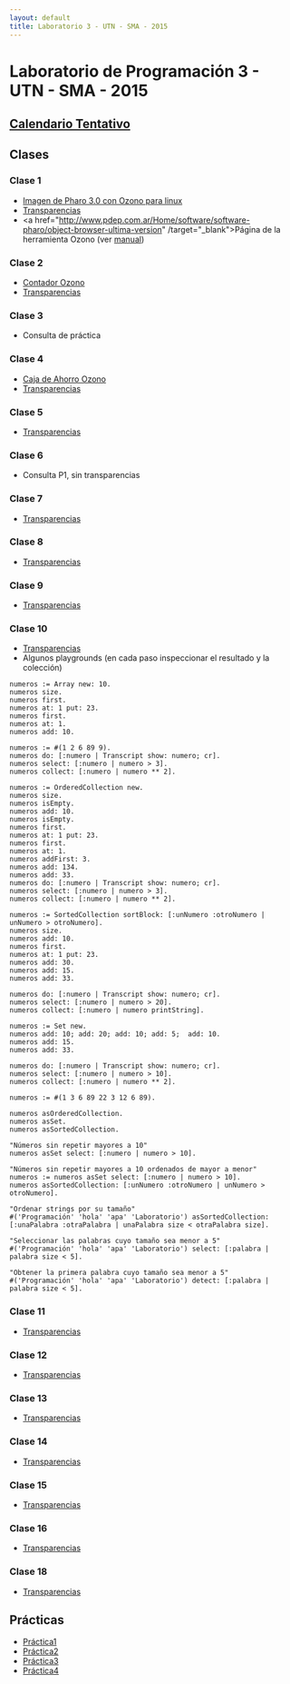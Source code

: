 ```yaml
---
layout: default
title: Laboratorio 3 - UTN - SMA - 2015
---
```


# Laboratorio de Programación 3 - UTN - SMA - 2015

## [Calendario Tentativo](material/CalendarioTentativo2doSemestre.pdf)

## Clases

### Clase 1
  * [Imagen de Pharo 3.0 con Ozono para linux](material/pharo3.0.zip)
  * [Transparencias](material/Clase01.pdf)
  * <a href="http://www.pdep.com.ar/Home/software/software-pharo/object-browser-ultima-version" /target="_blank">Página de la herramienta Ozono</a> (ver <a href="http://www.pdep.com.ar/Home/software/software-pharo/object-browser-ultima-version/ObjectBrowser-manual.pdf?attredirects=0" target="_blank">manual</a>)

### Clase 2
  * [Contador Ozono](material/contador.o3.zip)
  * [Transparencias](material/Clase02.pdf)

### Clase 3
  * Consulta de práctica

### Clase 4
  * [Caja de Ahorro Ozono](material/cajaAhorro.ob.zip)
  * [Transparencias](material/Clase04.pdf)

### Clase 5
  * [Transparencias](material/Clase05.pdf)

### Clase 6
  * Consulta P1, sin transparencias

### Clase 7
  * [Transparencias](material/Clase07.pdf)

### Clase 8
 * [Transparencias](material/Clase08.pdf)

### Clase 9
 * [Transparencias](material/Clase09.pdf)

### Clase 10
  * [Transparencias](material/Clase10.pdf)
  * Algunos playgrounds (en cada paso inspeccionar el resultado y la colección)

```
numeros := Array new: 10.
numeros size.
numeros first.
numeros at: 1 put: 23.
numeros first.
numeros at: 1.
numeros add: 10.

numeros := #(1 2 6 89 9).
numeros do: [:numero | Transcript show: numero; cr].
numeros select: [:numero | numero > 3].
numeros collect: [:numero | numero ** 2].
```

```
numeros := OrderedCollection new.
numeros size.
numeros isEmpty.
numeros add: 10.
numeros isEmpty.
numeros first.
numeros at: 1 put: 23.
numeros first.
numeros at: 1.
numeros addFirst: 3.
numeros add: 134.
numeros add: 33.
numeros do: [:numero | Transcript show: numero; cr].
numeros select: [:numero | numero > 3].
numeros collect: [:numero | numero ** 2].
```

```
numeros := SortedCollection sortBlock: [:unNumero :otroNumero | unNumero > otroNumero].
numeros size.
numeros add: 10.
numeros first.
numeros at: 1 put: 23.
numeros add: 30.
numeros add: 15.
numeros add: 33.

numeros do: [:numero | Transcript show: numero; cr].
numeros select: [:numero | numero > 20].
numeros collect: [:numero | numero printString].
```

```
numeros := Set new.
numeros add: 10; add: 20; add: 10; add: 5;  add: 10.
numeros add: 15.
numeros add: 33.

numeros do: [:numero | Transcript show: numero; cr].
numeros select: [:numero | numero > 10].
numeros collect: [:numero | numero ** 2].
``` 

```
numeros := #(1 3 6 89 22 3 12 6 89).

numeros asOrderedCollection.
numeros asSet.
numeros asSortedCollection.

"Números sin repetir mayores a 10"
numeros asSet select: [:numero | numero > 10].

"Números sin repetir mayores a 10 ordenados de mayor a menor"
numeros := numeros asSet select: [:numero | numero > 10].
numeros asSortedCollection: [:unNumero :otroNumero | unNumero > otroNumero].

"Ordenar strings por su tamaño"
#('Programación' 'hola' 'apa' 'Laboratorio') asSortedCollection: [:unaPalabra :otraPalabra | unaPalabra size < otraPalabra size].

"Seleccionar las palabras cuyo tamaño sea menor a 5"
#('Programación' 'hola' 'apa' 'Laboratorio') select: [:palabra | palabra size < 5].

"Obtener la primera palabra cuyo tamaño sea menor a 5"
#('Programación' 'hola' 'apa' 'Laboratorio') detect: [:palabra | palabra size < 5].
```

### Clase 11
  * [Transparencias](material/Clase11.pdf)

### Clase 12
  * [Transparencias](material/Clase12.pdf)

### Clase 13
  * [Transparencias](material/Clase13.pdf)

### Clase 14
  * [Transparencias](material/Clase14.pdf)

### Clase 15
  * [Transparencias](material/Clase15.pdf)

### Clase 16
  * [Transparencias](material/Clase16.pdf)

### Clase 18
  * [Transparencias](material/Clase18.pdf)

## Prácticas
  * [Práctica1](material/Practica1.pdf)
  * [Práctica2](material/Practica2.pdf)
  * [Práctica3](material/Practica3.pdf)
  * [Práctica4](material/Practica4.pdf)
 
